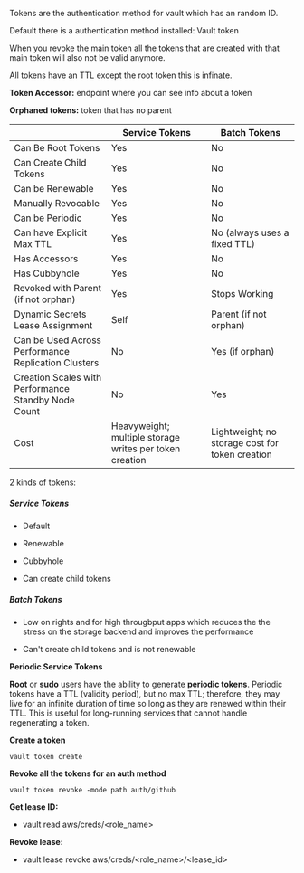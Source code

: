 Tokens are the authentication method for vault which has an random ID.

Default there is a authentication method installed: Vault token

When you revoke the main token all the tokens that are created with that main token will also not be valid anymore.

All tokens have an TTL except the root token this is infinate.

**Token Accessor:** endpoint where you can see info about a token

**Orphaned tokens:** token that has no parent

|                                                     | Service Tokens                                          | Batch Tokens                                    |
| --------------------------------------------------- | ------------------------------------------------------- | ----------------------------------------------- |
| Can Be Root Tokens                                  | Yes                                                     | No                                              |
| Can Create Child Tokens                             | Yes                                                     | No                                              |
| Can be Renewable                                    | Yes                                                     | No                                              |
| Manually Revocable                                  | Yes                                                     | No                                              |
| Can be Periodic                                     | Yes                                                     | No                                              |
| Can have Explicit Max TTL                           | Yes                                                     | No (always uses a fixed TTL)                    |
| Has Accessors                                       | Yes                                                     | No                                              |
| Has Cubbyhole                                       | Yes                                                     | No                                              |
| Revoked with Parent (if not orphan)                 | Yes                                                     | Stops Working                                   |
| Dynamic Secrets Lease Assignment                    | Self                                                    | Parent (if not orphan)                          |
| Can be Used Across Performance Replication Clusters | No                                                      | Yes (if orphan)                                 |
| Creation Scales with Performance Standby Node Count | No                                                      | Yes                                             |
| Cost                                                | Heavyweight; multiple storage writes per token creation | Lightweight; no storage cost for token creation |

2 kinds of tokens:

##### Service Tokens

- Default

- Renewable

- Cubbyhole

- Can create child tokens

##### Batch Tokens

- Low on rights and for high througbput apps which reduces the the stress on the storage backend and improves the performance

- Can't create child tokens and is not renewable



**Periodic Service Tokens**

**Root** or **sudo** users have the ability to generate **periodic tokens**.
Periodic tokens have a TTL (validity period), but no max TTL; therefore,
they may live for an infinite duration of time so long as they are renewed
within their TTL. This is useful for long-running services that cannot handle
regenerating a token.



**Create a token**

`vault token create`

**Revoke all the tokens for an auth method**

`vault token revoke -mode path auth/github`

**Get lease ID:**

- vault read aws/creds/<role_name>

**Revoke lease:**

- vault lease revoke aws/creds/<role_name>/<lease_id>

